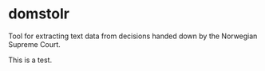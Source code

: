 # domstolr
Tool for extracting text data from decisions handed down by the Norwegian Supreme Court.


This is a test.
